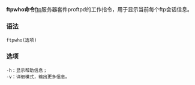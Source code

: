 **ftpwho命令**[ftp](https://philipding.github.io/linux-command/ftp "ftp命令")服务器套件proftpd的工作指令，用于显示当前每个ftp会话信息。

### 语法  

```
ftpwho(选项)
```

### 选项  

```
-h：显示帮助信息；
-v：详细模式，输出更多信息。
```